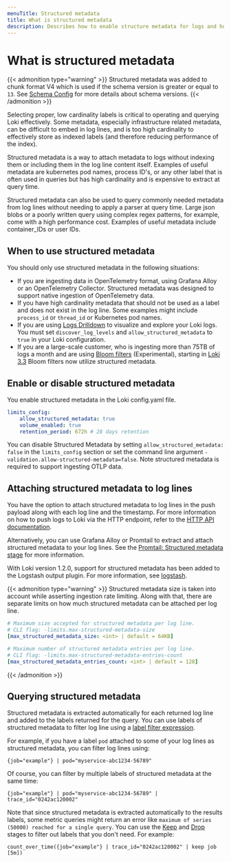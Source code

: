 ```yaml
---
menuTitle: Structured metadata
title: What is structured metadata
description: Describes how to enable structure metadata for logs and how to query using structured metadata to filter log lines.
---
```

# What is structured metadata

{{< admonition type="warning" >}}
Structured metadata was added to chunk format V4 which is used if the schema version is greater or equal to `13`. See [Schema Config](https://grafana.com/docs/loki/<LOKI_VERSION>/configure/storage/#schema-config) for more details about schema versions.
{{< /admonition >}}

Selecting proper, low cardinality labels is critical to operating and querying Loki effectively. Some metadata, especially infrastructure related metadata, can be difficult to embed in log lines, and is too high cardinality to effectively store as indexed labels (and therefore reducing performance of the index).

Structured metadata is a way to attach metadata to logs without indexing them or including them in the log line content itself. Examples of useful metadata are
kubernetes pod names, process ID's, or any other label that is often used in queries but has high cardinality and is expensive
to extract at query time.

Structured metadata can also be used to query commonly needed metadata from log lines without needing to apply a parser at query time. Large json blobs or a poorly written query using complex regex patterns, for example, come with a high performance cost. Examples of useful metadata include container_IDs or user IDs.

## When to use structured metadata

You should only use structured metadata in the following situations:

- If you are ingesting data in OpenTelemetry format, using Grafana Alloy or an OpenTelemetry Collector. Structured metadata was designed to support native ingestion of OpenTelemetry data.
- If you have high cardinality metadata that should not be used as a label and does not exist in the log line.  Some examples might include `process_id` or `thread_id` or Kubernetes pod names.
- If you are using [Logs Drilldown](https://grafana.com/docs/grafana-cloud/visualizations/simplified-exploration/logs/) to visualize and explore your Loki logs.  You must set `discover_log_levels` and `allow_structured_metadata` to `true` in your Loki configuration.
- If you are a large-scale customer, who is ingesting more than 75TB of logs a month and are using [Bloom filters](https://grafana.com/docs/loki/<LOKI_VERSION>/operations/bloom-filters/) (Experimental), starting in [Loki 3.3](https://grafana.com/docs/loki/<LOKI_VERSION>/release-notes/v3-3/) Bloom filters now utilize structured metadata.

## Enable or disable structured metadata

You enable structured metadata in the Loki config.yaml file.

```yaml
limits_config:
    allow_structured_metadata: true
    volume_enabled: true
    retention_period: 672h # 28 days retention
```

You can disable Structured Metadata by setting `allow_structured_metadata: false` in the `limits_config` section or set the command line argument `-validation.allow-structured-metadata=false`. Note structured metadata is required to support ingesting OTLP data.

## Attaching structured metadata to log lines

You have the option to attach structured metadata to log lines in the push payload along with each log line and the timestamp.
For more information on how to push logs to Loki via the HTTP endpoint, refer to the [HTTP API documentation](https://grafana.com/docs/loki/<LOKI_VERSION>/reference/api/#ingest-logs).

Alternatively, you can use Grafana Alloy or Promtail to extract and attach structured metadata to your log lines.
See the [Promtail: Structured metadata stage](https://grafana.com/docs/loki/<LOKI_VERSION>/send-data/promtail/stages/structured_metadata/) for more information.

With Loki version 1.2.0, support for structured metadata has been added to the Logstash output plugin. For more information, see [logstash](https://grafana.com/docs/loki/<LOKI_VERSION>/send-data/logstash/).

{{< admonition type="warning" >}}
Structured metadata size is taken into account while asserting ingestion rate limiting.
Along with that, there are separate limits on how much structured metadata can be attached per log line.

```yaml
# Maximum size accepted for structured metadata per log line.
# CLI flag: -limits.max-structured-metadata-size
[max_structured_metadata_size: <int> | default = 64KB]

# Maximum number of structured metadata entries per log line.
# CLI flag: -limits.max-structured-metadata-entries-count
[max_structured_metadata_entries_count: <int> | default = 128]
```

{{< /admonition >}}

## Querying structured metadata

Structured metadata is extracted automatically for each returned log line and added to the labels returned for the query.
You can use labels of structured metadata to filter log line using a [label filter expression](https://grafana.com/docs/loki/<LOKI_VERSION>/query/log_queries/#label-filter-expression).

For example, if you have a label `pod` attached to some of your log lines as structured metadata, you can filter log lines using:

```logql
{job="example"} | pod="myservice-abc1234-56789"
```

Of course, you can filter by multiple labels of structured metadata at the same time:

```logql
{job="example"} | pod="myservice-abc1234-56789" | trace_id="0242ac120002"
```

Note that since structured metadata is extracted automatically to the results labels, some metric queries might return an error like `maximum of series (50000) reached for a single query`. You can use the [Keep](https://grafana.com/docs/loki/<LOKI_VERSION>/query/log_queries/#keep-labels-expression) and [Drop](https://grafana.com/docs/loki/<LOKI_VERSION>/query/log_queries/#drop-labels-expression) stages to filter out labels that you don't need.
For example:

```logql
count_over_time({job="example"} | trace_id="0242ac120002" | keep job  [5m])
```
